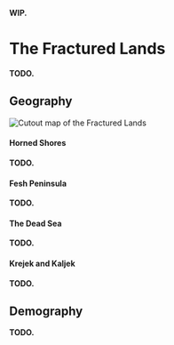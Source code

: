 **WIP.**

# The Fractured Lands
<!-- INTRODUCTION ------------------------------------------------------------->
**TODO.**
<!-- The cradle of modern civilization, the Whaler's Sea is home to both well-established and blooming countries.
Its coasts protected from harsh winds by mountain ranges and its cold waters supplied with both whale and idzel, the region couldn't be a better location to develop the modern world.
Idzels are large whale-like creatures known for their ship-sinking fury and their large supply of the valuable ambergris, the main ingredient in artificial qualars. -->

<!-- GEOGRAPHY ---------------------------------------------------------------->
## Geography
![Cutout map of the Fractured Lands](img/fractured_lands_v083.png)

#### Horned Shores
**TODO.**
<!-- South of both islands are the Horned Shores and the Fesh Peninsula.
The first is known for its calm, dry mediterranean climate, its sparse forests, and the great concrete gat city-states that rise from its ground.
Most of the land is devoid of natural resources, with scarce mines and low-quality wood. -->

#### Fesh Peninsula
**TODO.**
<!-- East to these lands is the Fesh peninsula, an area inhabited mainly by gats, tortles and thulkraka irds.
A humid subtropical climate permeates the cape, and it is known for its harsh, capricious waters and frequent storms.
Also well-known are the tortles inhabiting the small island of Mbeat, for it is the only place where they have met safety after their arrival in Yuadrem.

In both regions lie the oldest nations of Yuadrem, the Seven Principates of the Sea.
Historically renowned raiders and pillagers, they are now famous for their passivity --- focusing on enterprise and artisanship.
What they offer is their expert craftgatship, and among them are the only bonecarvers capable of manufacturing qualars. -->

#### The Dead Sea
**TODO.**
<!-- Southeast of Zoedrem and across the Ichor Mountains lie the Dead Sea, an artificial desert created by the tall kin's folly.
The desert's sands are of a sickly gray color, and any creature that inhabit the land for too long suffer particular mutations.
Its inhabitants, the treb gats and the cursed umans are perhaps the best examples of this.

The sands become blacker the more you approach the spire, the largest mountain in Yuadrem.
The et city of Jan'krug stands atop it, where the ritual that caused the Schism took place.
A long chasm divides the eastern region of the Dead Sea, remnants of the passage of the breathing island, Cabb Goem-Rlamesh.
Surrounded by hill, mountain, and river, the desert naturally prohibits passage to it, almost as if it's protecting a twisted secret.

Apart from the kins that call this desert home, the Dead Sea is infested with other monstrosities.
These are categorized into two: The Nyxborn and the children of Cabb.
The former are giant insect-like creatures that can be as large as an elephant and as precise as a mosquito.
The latter are tormented amalgamates that dislodged from Cabb Goem-Rlamesh, ever haunted by insatiable hunger and unending pain.

% Along with the tortles, grungs, and umans, the Schism brought forth terrible creatures known as the Nyxborn.
% These insect-like monstrosities can be as huge as the Mirmekolon, a colossal ant-lion hybrid, or as precise as the Khanokoladtes, a palm-sized moth that pierces skulls with its sharp dart-like mouth. -->

#### Krejek and Kaljek
**TODO.**

<!-- DEMOGRAPHY --------------------------------------------------------------->
## Demography
**TODO.**
<!-- TODO. LOTS OF STUFF -->
